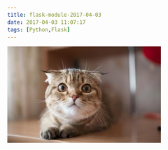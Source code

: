 ```yaml
---
title: flask-module-2017-04-03
date: 2017-04-03 11:07:17
tags: [Python,Flask]
---
```


![cute cat](flask-module-2017-04-03/5.jpg)